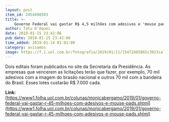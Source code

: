 ```yaml
---
layout: post
item_id: 2454498503
title: >-
    Governo Federal vai gastar R$ 4,5 milhões com adesivos e 'mouse pads'
author: Tatu D'Oquei
date: 2019-01-15 23:42:06
pub_date: 2019-01-15 23:42:06
time_added: 2019-01-14 01:01:00
category: avisamos
image: https://f.i.uol.com.br/fotografia/2019/01/11/15472485865c3923ca76f8b_1547248586_3x2_rt.jpg
---
```


Dois editais foram publicados no site da Secretaria da Presidência. As empresas que vencerem as licitações terão que fazer, por exemplo, 70 mil adesivos com a imagem do brasão nacional e outros 70 mil com a bandeira do Brasil. Esses lotes custarão R$ 7.000 cada.

**Link:** [https://www1.folha.uol.com.br/colunas/monicabergamo/2019/01/governo-federal-vai-gastar-r-45-milhoes-com-adesivos-e-mouse-pads.shtml](https://www1.folha.uol.com.br/colunas/monicabergamo/2019/01/governo-federal-vai-gastar-r-45-milhoes-com-adesivos-e-mouse-pads.shtml)


